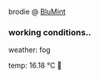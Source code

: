 brodie @ [BluMint](https://www.linkedin.com/company/blumint-io/)

<!--weather_start-->
### working conditions..

weather: fog 

temp: 16.18 °C 👕

<!--weather_end-->
